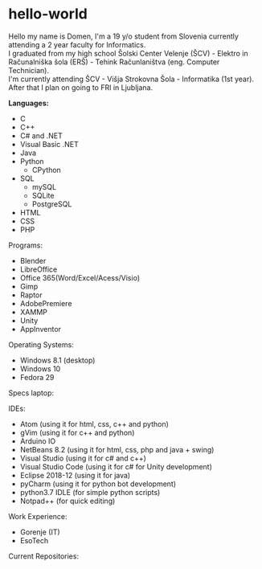 # hello-world
Hello my name is Domen, I'm a 19 y/o student from Slovenia currently attending a 2 year faculty for Informatics. <br/>
I graduated from my high school Šolski Center Velenje (ŠCV) - Elektro in Računalniška šola (ERŠ) - Tehink Računlaništva (eng. Computer Technician). <br/>
I'm currently attending ŠCV - Višja Strokovna Šola - Informatika (1st year). <br/>
After that I plan on going to FRI in Ljubljana.

<b>Languages:</b>
<ul>
  <li>C</li>
  <li>C++</li>
  <li>C# and .NET</li>
  <li>Visual Basic .NET</li>
  <li>Java</li>
  <li>Python
    <ul>
      <li>CPython</li>
    </ul>
  <li>SQL 
    <ul>
      <li>mySQL</li>
      <li>SQLite</li>
      <li>PostgreSQL</li>
    </ul>
  </i>
  <li>HTML</li>
  <li>CSS</li>
  <li>PHP</li>
</ul>

Programs:
- Blender
- LibreOffice
- Office 365(Word/Excel/Acess/Visio)
- Gimp
- Raptor
- AdobePremiere
- XAMMP
- Unity
- AppInventor

Operating Systems:
- Windows 8.1 (desktop)
- Windows 10
- Fedora 29

Specs laptop:

IDEs:
- Atom (using it for html, css, c++ and python)
- gVim (using it for c++ and python)
- Arduino IO
- NetBeans 8.2 (using it for html, css, php and java + swing)
- Visual Studio (using it for c# and c++)
- Visual Studio Code (using it for c# for Unity development)
- Eclipse 2018-12 (using it for java)
- pyCharm (using it for python bot development)
- python3.7 IDLE (for simple python scripts)
- Notpad++ (for quick editing)

Work Experience:
- Gorenje (IT)
- EsoTech

Current Repositories:
